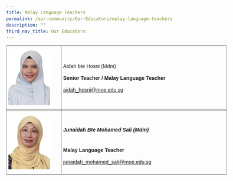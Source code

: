 ```yaml
---
title: Malay Language Teachers
permalink: /our-community/Our-Educators/malay-language-teachers
description: ""
third_nav_title: Our Educators
---
```

<style type="text/css">
.tg  {border-collapse:collapse;border-spacing:0;margin:0px auto;}
.tg td{border-color:black;border-style:solid;border-width:1px;font-family:Arial, sans-serif;font-size:14px;
  overflow:hidden;padding:10px 5px;word-break:normal;}
.tg th{border-color:black;border-style:solid;border-width:1px;font-family:Arial, sans-serif;font-size:14px;
  font-weight:normal;overflow:hidden;padding:10px 5px;word-break:normal;}
.tg .tg-lboi{border-color:inherit;text-align:left;vertical-align:middle}
.tg .tg-0pky{border-color:inherit;text-align:left;vertical-align:top}
</style>
<table class="tg" style="undefined;table-layout: fixed; width: 598px">
<colgroup>
<col style="width: 149px">
<col style="width: 449px">
</colgroup>
<tbody>
  <tr>
    <td class="tg-0pky"><img src="/images/2Mdm-Aidah-Hosni.jpeg"></td>
    <td class="tg-lboi"><span style="font-weight:inherit;font-style:inherit">Aidah bte Hosni (Mdm)</span><br><br><span style="font-weight:700;font-style:inherit">Senior Teacher / Malay Language Teacher</span><br><br><a href="mailto:aidah_hosni@moe.edu.sg" target="_blank" rel="noopener noreferrer"><span style="font-weight:inherit;font-style:inherit">aidah_hosni@moe.edu.sg</span></a></td>
  </tr>
  <tr>
    <td class="tg-0pky"><img src="/images/2Mdm-Junaidah-Bte-Mohamed-Sali.jpeg"></td>
    <td class="tg-lboi"><span style="font-weight:inherit;font-style:inherit"><h5>Junaidah Bte Mohamed Sali (Mdm)</h5></span><br><span style="font-weight:700;font-style:inherit">Malay Language Teacher</span><br><br><a href="mailto:junaidah_mohamed_sali@moe.edu.sg" target="_blank" rel="noopener noreferrer"><span style="font-weight:inherit;font-style:inherit">junaidah_mohamed_sali@moe.edu.sg</span></a></td>
  </tr>
</tbody>
</table>
